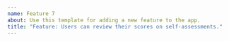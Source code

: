 ```yaml
---
name: Feature 7
about: Use this template for adding a new feature to the app.
title: "Feature: Users can review their scores on self-assessments."
---
```

